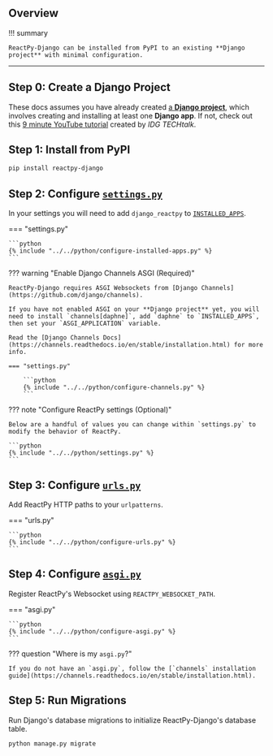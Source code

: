 ## Overview

!!! summary

    ReactPy-Django can be installed from PyPI to an existing **Django project** with minimal configuration.

---

## Step 0: Create a Django Project

These docs assumes you have already created [a **Django project**](https://docs.djangoproject.com/en/dev/intro/tutorial01/), which involves creating and installing at least one **Django app**. If not, check out this [9 minute YouTube tutorial](https://www.youtube.com/watch?v=ZsJRXS_vrw0) created by _IDG TECHtalk_.

## Step 1: Install from PyPI

```bash linenums="0"
pip install reactpy-django
```

## Step 2: Configure [`settings.py`](https://docs.djangoproject.com/en/dev/topics/settings/)

In your settings you will need to add `django_reactpy` to [`INSTALLED_APPS`](https://docs.djangoproject.com/en/dev/ref/settings/#std:setting-INSTALLED_APPS).

=== "settings.py"

    ```python
    {% include "../../python/configure-installed-apps.py" %}
    ```

??? warning "Enable Django Channels ASGI (Required)"

    ReactPy-Django requires ASGI Websockets from [Django Channels](https://github.com/django/channels).

    If you have not enabled ASGI on your **Django project** yet, you will need to install `channels[daphne]`, add `daphne` to `INSTALLED_APPS`, then set your `ASGI_APPLICATION` variable.

    Read the [Django Channels Docs](https://channels.readthedocs.io/en/stable/installation.html) for more info.

    === "settings.py"

        ```python
        {% include "../../python/configure-channels.py" %}
        ```

??? note "Configure ReactPy settings (Optional)"

    Below are a handful of values you can change within `settings.py` to modify the behavior of ReactPy.

    ```python
    {% include "../../python/settings.py" %}
    ```

## Step 3: Configure [`urls.py`](https://docs.djangoproject.com/en/dev/topics/http/urls/)

Add ReactPy HTTP paths to your `urlpatterns`.

=== "urls.py"

    ```python
    {% include "../../python/configure-urls.py" %}
    ```

## Step 4: Configure [`asgi.py`](https://docs.djangoproject.com/en/dev/howto/deployment/asgi/)

Register ReactPy's Websocket using `REACTPY_WEBSOCKET_PATH`.

=== "asgi.py"

    ```python
    {% include "../../python/configure-asgi.py" %}
    ```

??? question "Where is my `asgi.py`?"

    If you do not have an `asgi.py`, follow the [`channels` installation guide](https://channels.readthedocs.io/en/stable/installation.html).

## Step 5: Run Migrations

Run Django's database migrations to initialize ReactPy-Django's database table.

```bash linenums="0"
python manage.py migrate
```
